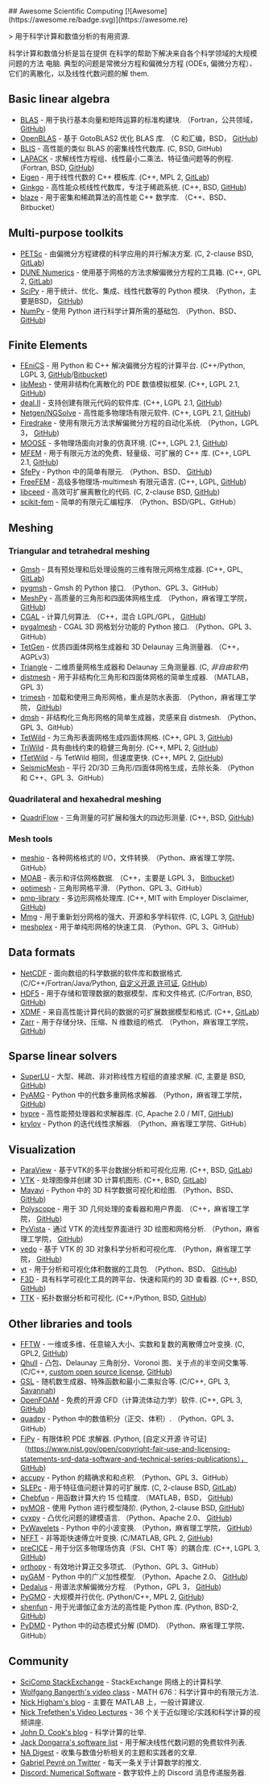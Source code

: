 <div class="github-widget" data-repo="nschloe/awesome-scientific-computing"></div>
<script async src="https://pagead2.googlesyndication.com/pagead/js/adsbygoogle.js"></script><ins class="adsbygoogle" style="display:block" data-ad-client="ca-pub-6890694312814945" data-ad-slot="5473692530" data-ad-format="auto"  data-full-width-responsive="true"></ins><script>(adsbygoogle = window.adsbygoogle || []).push({});</script>
## Awesome Scientific Computing [![Awesome](https://awesome.re/badge.svg)](https://awesome.re)


&gt; 用于科学计算和数值分析的有用资源.

科学计算和数值分析是旨在提供
在科学的帮助下解决来自各个科学领域的大规模问题的方法
电脑. 典型的问题是常微分方程和偏微分方程 (ODEs,
偏微分方程）、它们的离散化，以及线性代数问题的解
them.



## Basic linear algebra

- [BLAS](https://www.netlib.org/blas/) - 用于执行基本向量和矩阵运算的标准构建块.
  （Fortran，公共领域， [GitHub](https://github.com/Reference-LAPACK/lapack/tree/master/BLAS))
- [OpenBLAS](https://www.openblas.net) - 基于 GotoBLAS2 优化 BLAS 库.
  （C 和汇编，BSD， [GitHub](https://github.com/xianyi/OpenBLAS))
- [BLIS](https://github.com/flame/blis) - 高性能的类似 BLAS 的密集线性代数库.
  (C, BSD, GitHub)
- [LAPACK](https://www.netlib.org/lapack/) - 求解线性方程组、线性最小二乘法、特征值问题等的例程.
  (Fortran, BSD, [GitHub](https://github.com/Reference-LAPACK/lapack))
- [Eigen](https://eigen.tuxfamily.org/index.php?title=Main_Page) - 用于线性代数的 C++ 模板库.
  (C++, MPL 2, [GitLab](https://gitlab.com/libeigen/eigen))
- [Ginkgo](https://ginkgo-project.github.io/) - 高性能众核线性代数库，专注于稀疏系统.
  (C++, BSD, [GitHub](https://github.com/ginkgo-project/ginkgo))
- [blaze](https://bitbucket.org/blaze-lib/blaze) - 用于密集和稀疏算法的高性能 C++ 数学库.
  （C++、BSD、Bitbucket）

## Multi-purpose toolkits

- [PETSc](https://www.mcs.anl.gov/petsc/) - 由偏微分方程建模的科学应用的并行解决方案.
  (C, 2-clause BSD, [GitLab](https://gitlab.com/petsc/petsc))
- [DUNE Numerics](https://www.dune-project.org) - 使用基于网格的方法求解偏微分方程的工具箱.
  (C++, GPL 2, [GitLab](https://gitlab.dune-project.org/core/))
- [SciPy](https://scipy.org) - 用于统计、优化、集成、线性代数等的 Python 模块.
  （Python，主要是BSD， [GitHub](https://github.com/scipy/scipy/))
- [NumPy](https://numpy.org/) - 使用 Python 进行科学计算所需的基础包.
  （Python、BSD、 [GitHub](https://github.com/numpy/numpy))

## Finite Elements

- [FEniCS](https://fenicsproject.org) - 用 Python 和 C++ 解决偏微分方程的计算平台.
  (C++/Python, LGPL 3, [GitHub](https://github.com/FEniCS)/[Bitbucket](https://bitbucket.org/fenics-project/))
- [libMesh](https://libmesh.github.io) - 使用非结构化离散化的 PDE 数值模拟框架.
  (C++, LGPL 2.1, [GitHub](https://github.com/libMesh/libmesh))
- [deal.II](https://dealii.org) - 支持创建有限元代码的软件库.
  (C++, LGPL 2.1, [GitHub](https://github.com/dealii/dealii))
- [Netgen/NGSolve](https://ngsolve.org) - 高性能多物理场有限元软件.
  (C++, LGPL 2.1, [GitHub](https://github.com/NGSolve/netgen))
- [Firedrake](https://www.firedrakeproject.org) - 使用有限元方法求解偏微分方程的自动化系统.
  （Python，LGPL 3， [GitHub](https://github.com/firedrakeproject/firedrake))
- [MOOSE](https://mooseframework.inl.gov/) - 多物理场面向对象的仿真环境.
  (C++, LGPL 2.1, [GitHub](https://github.com/idaholab/moose))
- [MFEM](https://mfem.org) - 用于有限元方法的免费、轻量级、可扩展的 C++ 库.
  (C++, LGPL 2.1, [GitHub](https://github.com/mfem/mfem))
- [SfePy](https://sfepy.org) - Python 中的简单有限元.
  （Python、BSD、 [GitHub](https://github.com/sfepy/sfepy))
- [FreeFEM](https://freefem.org) - 高级多物理场-multimesh 有限元语言.
  (C++, LGPL, [GitHub](https://github.com/FreeFem))
- [libceed](https://libceed.readthedocs.io/en/latest/index.html) - 高效可扩展离散化的代码.
  (C, 2-clause BSD, [GitHub](https://github.com/CEED/libCEED))
- [scikit-fem](https://github.com/kinnala/scikit-fem) - 简单的有限元汇编程序.
  （Python、BSD/GPL、GitHub）

## Meshing

### Triangular and tetrahedral meshing

- [Gmsh](https://gmsh.info) - 具有预处理和后处理设施的三维有限元网格生成器.
  (C++, GPL, [GitLab](https://gitlab.onelab.info/gmsh/gmsh))
- [pygmsh](https://github.com/nschloe/pygmsh) - Gmsh 的 Python 接口.
  （Python、GPL 3、GitHub）
- [MeshPy](https://mathema.tician.de/software/meshpy/) - 高质量的三角形和四面体网格生成.
  （Python，麻省理工学院， [GitHub](https://github.com/inducer/meshpy))
- [CGAL](https://www.cgal.org) - 计算几何算法.
  （C++，混合 LGPL/GPL， [GitHub](https://github.com/CGAL/cgal))
- [pygalmesh](https://github.com/nschloe/pygalmesh) - CGAL 3D 网格划分功能的 Python 接口.
  （Python、GPL 3、GitHub）
- [TetGen](https://www.wias-berlin.de/software/index.jsp?id=TetGen) - 优质四面体网格生成器和 3D Delaunay 三角测量器.
  （C++，AGPLv3）
- [Triangle](https://www.cs.cmu.edu/~quake/triangle.html) - 二维质量网格生成器和 Delaunay 三角测量器.
  (C, _非自由软件_)
- [distmesh](http://persson.berkeley.edu/distmesh/) - 用于非结构化三角形和四面体网格的简单生成器.
  （MATLAB，GPL 3）
- [trimesh](https://trimsh.org/) - 加载和使用三角形网格，重点是防水表面.
  （Python，麻省理工学院， [GitHub](https://github.com/mikedh/trimesh))
- [dmsh](https://github.com/nschloe/dmsh) - 非结构化三角形网格的简单生成器，灵感来自 distmesh.
  （Python、GPL 3、GitHub）
- [TetWild](https://cs.nyu.edu/~yixinhu/tetwild.pdf) - 为三角形表面网格生成四面体网格.
  (C++, GPL 3, [GitHub](https://github.com/Yixin-Hu/TetWild))
- [TriWild](https://cims.nyu.edu/gcl/papers/2019-TriWild.pdf) - 具有曲线约束的稳健三角剖分.
  (C++, MPL 2, [GitHub](https://github.com/wildmeshing/TriWild))
- [fTetWild](https://arxiv.org/abs/1908.03581) - 与 TetWild 相同，但速度更快.
  (C++, MPL 2, [GitHub](https://github.com/wildmeshing/fTetWild))
- [SeismicMesh](https://github.com/krober10nd/SeismicMesh) - 平行 2D/3D 三角形/四面体网格生成，去除长条.
  （Python 和 C++、GPL 3、GitHub）

### Quadrilateral and hexahedral meshing

- [QuadriFlow](https://stanford.edu/~jingweih/papers/quadriflow/) - 三角测量的可扩展和强大的四边形测量.
  (C++, BSD, [GitHub](https://github.com/hjwdzh/QuadriFlow))

### Mesh tools

- [meshio](https://github.com/nschloe/meshio) - 各种网格格式的 I/O，文件转换.
  （Python、麻省理工学院、GitHub）
- [MOAB](https://sigma.mcs.anl.gov/moab-library/) - 表示和评估网格数据.
  （C++，主要是 LGPL 3， [Bitbucket](https://bitbucket.org/fathomteam/moab/))
- [optimesh](https://github.com/nschloe/optimesh) - 三角形网格平滑.
  （Python、GPL 3、GitHub）
- [pmp-library](https://www.pmp-library.org/) - 多边形网格处理库.
  (C++, MIT with Employer Disclaimer, [GitHub](https://github.com/pmp-library/pmp-library/))
- [Mmg](https://www.mmgtools.org/) - 用于重新划分网格的强大、开源和多学科软件.
  (C, LGPL 3, [GitHub](https://github.com/MmgTools/mmg))
- [meshplex](https://github.com/nschloe/meshplex) - 用于单纯形网格的快速工具.
  （Python、GPL 3、GitHub）

## Data formats

- [NetCDF](https://www.unidata.ucar.edu/software/netcdf/) - 面向数组的科学数据的软件库和数据格式.
  (C/C++/Fortran/Java/Python, [自定义开源
  许可证](https://www.unidata.ucar.edu/software/netcdf/copyright.html),
  [GitHub](https://github.com/Unidata/netcdf-c/))
- [HDF5](https://support.hdfgroup.org/HDF5/) - 用于存储和管理数据的数据模型、库和文件格式.
  (C/Fortran, BSD, [GitHub](https://github.com/HDFGroup/hdf5))
- [XDMF](https://xdmf.org/index.php/Main_Page) - 来自高性能计算代码的数据的可扩展数据模型和格式.
  (C++, [GitLab](https://gitlab.kitware.com/xdmf/xdmf))
- [Zarr](https://zarr.readthedocs.io/en/stable/) - 用于存储分块、压缩、N 维数组的格式.
  （Python，麻省理工学院， [GitHub](https://github.com/zarr-developers/zarr-python))

## Sparse linear solvers

- [SuperLU](https://portal.nersc.gov/project/sparse/superlu/) - 大型、稀疏、非对称线性方程组的直接求解.
  (C, 主要是 BSD, [GitHub](https://github.com/xiaoyeli/superlu))
- [PyAMG](https://pyamg.github.io) - Python 中的代数多重网格求解器.
  （Python，麻省理工学院， [GitHub](https://github.com/pyamg/pyamg))
- [hypre](https://computing.llnl.gov/projects/hypre-scalable-linear-solvers-multigrid-methods) - 高性能预处理器和求解器库.
  (C, Apache 2.0 / MIT, [GitHub](https://github.com/hypre-space/hypre))
- [krylov](https://github.com/nschloe/krylov) - Python 的迭代线性求解器.
  （Python、麻省理工学院、GitHub）

## Visualization

- [ParaView](https://www.paraview.org) - 基于VTK的多平台数据分析和可视化应用.
  (C++, BSD, [GitLab](https://gitlab.kitware.com/paraview/paraview))
- [VTK](https://vtk.org/) - 处理图像并创建 3D 计算机图形.
  (C++, BSD, [GitLab](https://gitlab.kitware.com/vtk/vtk))
- [Mayavi](https://docs.enthought.com/mayavi/mayavi/) - Python 中的 3D 科学数据可视化和绘图.
  （Python、BSD、 [GitHub](https://github.com/enthought/mayavi))
- [Polyscope](https://polyscope.run/) - 用于 3D 几何处理的查看器和用户界面.
  （C++，麻省理工学院， [GitHub](https://github.com/nmwsharp/polyscope))
- [PyVista](https://docs.pyvista.org/) - 通过 VTK 的流线型界面进行 3D 绘图和网格分析.
  （Python，麻省理工学院， [GitHub](https://github.com/pyvista/pyvista))
- [vedo](https://vedo.embl.es) - 基于 VTK 的 3D 对象科学分析和可视化库.
  （Python，麻省理工学院， [GitHub](https://github.com/marcomusy/vedo))
- [yt](https://yt-project.org/) - 用于分析和可视化体积数据的工具包.
  （Python、BSD、 [GitHub](https://github.com/yt-project/yt))
- [F3D](https://f3d-app.github.io/f3d/) - 具有科学可视化工具的跨平台、快速和简约的 3D 查看器.
  (C++, BSD, [GitHub](https://github.com/f3d-app/f3d))
- [TTK](https://topology-tool-kit.github.io/) - 拓扑数据分析和可视化.
  (C++/Python, BSD, [GitHub](https://github.com/topology-tool-kit/ttk))

## Other libraries and tools

- [FFTW](http://www.fftw.org) - 一维或多维、任意输入大小、实数和复数的离散傅立叶变换.
  (C, GPL2, [GitHub](https://github.com/FFTW/fftw3))
- [Qhull](http://www.qhull.org) - 凸包、Delaunay 三角剖分、Voronoi 图、关于点的半空间交集等.
  (C/C++, [custom open source license](http://www.qhull.org/COPYING.txt),
  [GitHub](https://github.com/qhull/qhull/))
- [GSL](https://www.gnu.org/software/gsl/) - 随机数生成器、特殊函数和最小二乘拟合等.
  (C/C++, GPL 3, [Savannah](https://savannah.gnu.org/projects/gsl))
- [OpenFOAM](https://www.openfoam.com) - 免费的开源 CFD（计算流体动力学）软件.
  (C++, GPL 3, [GitHub](https://github.com/OpenFOAM/OpenFOAM-dev))
- [quadpy](https://github.com/nschloe/quadpy) - Python 中的数值积分（正交、体积）.
  （Python、GPL 3、GitHub）
- [FiPy](https://www.ctcms.nist.gov/fipy/) - 有限体积 PDE 求解器.
  (Python, [自定义开源
  许可证]（https://www.nist.gov/open/copyright-fair-use-and-licensing-statements-srd-data-software-and-technical-series-publications），
  [GitHub](https://github.com/usnistgov/fipy))
- [accupy](https://github.com/nschloe/accupy) - Python 的精确求和和点积.
  （Python、GPL 3、GitHub）
- [SLEPc](https://slepc.upv.es) - 用于特征值问题计算的可扩展库.
  (C, 2-clause BSD, [GitLab](https://gitlab.com/slepc/slepc))
- [Chebfun](https://www.chebfun.org/) - 用函数计算大约 15 位精度.
  （MATLAB，BSD， [GitHub](https://github.com/chebfun/chebfun))
- [pyMOR](https://pymor.org/) - 使用 Python 进行模型降阶.
  (Python, 2-clause BSD, [GitHub](https://github.com/pymor/pymor/))
- [cvxpy](https://www.cvxpy.org/) - 凸优化问题的建模语言.
  （Python、Apache 2.0、 [GitHub](https://github.com/cvxpy/cvxpy))
- [PyWavelets](https://pywavelets.readthedocs.io/en/latest/) - Python 中的小波变换.
  （Python，麻省理工学院， [GitHub](https://github.com/PyWavelets/pywt))
- [NFFT](https://www-user.tu-chemnitz.de/~potts/nfft/) - 非等距快速傅立叶变换.
  (C/MATLAB, GPL 2, [GitHub](https://github.com/NFFT/nfft))
- [preCICE](https://precice.org/) - 用于分区多物理场仿真（FSI、CHT 等）的耦合库.
  (C++, LGPL 3, [GitHub](https://github.com/precice/))
- [orthopy](https://github.com/nschloe/orthopy) - 有效地计算正交多项式.
  （Python、GPL 3、GitHub）
- [pyGAM](https://pygam.readthedocs.io/en/latest/) - Python 中的广义加性模型.
  （Python、Apache 2.0、 [GitHub](https://github.com/dswah/pyGAM))
- [Dedalus](https://dedalus-project.org/) - 用谱法求解偏微分方程.
  （Python，GPL 3， [GitHub](https://github.com/DedalusProject/dedalus))
- [PyGMO](https://esa.github.io/pygmo/) - 大规模并行优化.
  (Python/C++, MPL 2, [GitHub](https://github.com/esa/pygmo2))
- [shenfun](https://shenfun.readthedocs.io/en/latest/) - 用于光谱伽辽金方法的高性能 Python 库.
  (Python, BSD-2, [GitHub](https://github.com/spectralDNS/shenfun))
- [PyDMD](https://github.com/mathLab/PyDMD) - Python 中的动态模式分解 (DMD).
  （Python、麻省理工学院、GitHub）

## Community

- [SciComp StackExchange](https://scicomp.stackexchange.com/) - StackExchange 网络上的计算科学.
- [Wolfgang Bangerth's video class](https://www.math.colostate.edu/~bangerth/videos.html) - MATH 676：科学计算中的有限元方法.
- [Nick Higham's blog](https://nhigham.com/) - 主要在 MATLAB 上，一般计算建议.
- [Nick Trefethen's Video Lectures](https://people.maths.ox.ac.uk/trefethen/videos.html) - 36 个关于近似理论/实践和科学计算的视频讲座.
- [John D. Cook's blog](https://www.johndcook.com/blog/) - 科学计算的壮举.
- [Jack Dongarra's software list](https://www.netlib.org/utk/people/JackDongarra/la-sw.html) - 用于解决线性代数问题的免费软件列表.
- [NA Digest](https://www.netlib.org/na-digest-html/) - 收集与数值分析相关的主题和实践者的文章.
- [Gabriel Peyré on Twitter](https://twitter.com/gabrielpeyre) - 每天一条关于计算数学的推文.
- [Discord: Numerical Software](https://discord.com/invite/hnTJ5MRX2Y) - 数字软件上的 Discord 消息传递服务器.
